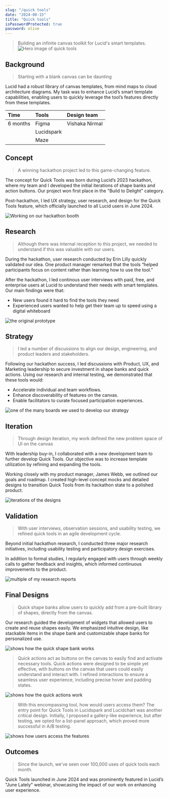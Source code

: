 ```yaml
---
slug: "/quick tools"
date: "2024-08-15"
title: "Quick tools"
isPasswordProtected: true
password: olive
---
```

> Building an infinite canvas toolkit for Lucid's smart templates. 
![Hero image of quick tools](../src/images/quicktools/hero.png)

## Background 
> Starting with a blank canvas can be daunting

Lucid had a robust library of canvas templates, from mind maps to cloud architecture diagrams. My task was to enhance Lucid’s smart template capabilities, enabling users to quickly leverage the tool’s features directly from these templates.

| Time     | Tools     | Design team      |
|:---------|:----------|:----------|
| 6 months | Figma     | Vishaka Nirmal  |
|          | Lucidspark |    |
|          |   Maze        |      |

## Concept
> A winning hackathon project led to this game-changing feature.

The concept for Quick Tools was born during Lucid’s 2023 hackathon, where my team and I developed the initial iterations of shape banks and action buttons. Our project won first place in the "Build to Delight" category.

Post-hackathon, I led UX strategy, user research, and design for the Quick Tools feature, which officially launched to all Lucid users in June 2024.

![Working on our hackathon booth](../src/images/quicktools/role.png)

## Research
> Although there was internal reception to this project, we needed to understand if this was valuable with our users.

During the hackathon, user research conducted by Erin Lilly quickly validated our idea. One product manager remarked that the tools “helped participants focus on content rather than learning how to use the tool.”

After the hackathon, I led continous user interviews with paid, free, and enterprise users at Lucid to understand their needs with smart templates. Our main findings were that:
- New users found it hard to find the tools they need
- Experienced users wanted to help get their team up to speed using a digital whiteboard

![the original prototype](../src/images/quicktools/prototype.gif)

## Strategy
> I led a number of discussions to align our design, engineering, and product leaders and stakeholders.

Following our hackathon success, I led discussions with Product, UX, and Marketing leadership to secure investment in shape banks and quick actions. Using our research and internal testing, we demonstrated that these tools would:

- Accelerate individual and team workflows.
- Enhance discoverability of features on the canvas.
- Enable facilitators to curate focused participation experiences.

![one of the many boards we used to develop our strategy](../src/images/quicktools/strategy.png)

## Iteration
> Through design iteration, my work defined the new problem space of UI on the canvas

With leadership buy-in, I collaborated with a new development team to further develop Quick Tools. Our objective was to increase template utilization by refining and expanding the tools.

Working closely with my product manager, James Webb, we outlined our goals and roadmap. I created high-level concept mocks and detailed designs to transition Quick Tools from its hackathon state to a polished product.

![iterations of the designs](../src/images/quicktools/design.png)

## Validation
> With user interviews, observation sessions, and usability testing, we refined quick tools in an agile development cycle.

Beyond initial hackathon research, I conducted three major research initiatives, including usability testing and participatory design exercises. 

In addition to formal studies, I regularly engaged with users through weekly calls to gather feedback and insights, which informed continuous improvements to the product.

![multiple of my research reports](../src/images/quicktools/research.png)

## Final Designs
> Quick shape banks allow users to quickly add from a pre-built library of shapes, directly from the canvas. 

Our research guided the development of widgets that allowed users to create and reuse shapes easily. We emphasized intuitive design, like stackable items in the shape bank and customizable shape banks for personalized use.

![shows how the quick shape bank works](../src/images/quicktools/quickshapebank.gif)

> Quick actions act as buttons on the canvas to easily find and activate necessary tools. 
Quick actions were designed to be simple yet effective, with buttons on the canvas that users could easily understand and interact with. I refined interactions to ensure a seamless user experience, including precise hover and padding states.

![shows how the quick actions work](../src/images/quicktools/quickaction.gif)

> With this encompassing tool, how would users access them?
The entry point for Quick Tools in Lucidspark and Lucidchart was another critical design. Initially, I proposed a gallery-like experience, but after testing, we opted for a list-panel approach, which proved more successful in A/B testing.

![shows how users access the features](../src/images/quicktools/entrypoint.gif)


## Outcomes
> Since the launch, we've seen over 100,000 uses of quick tools each month.   

Quick Tools launched in June 2024 and was prominently featured in Lucid’s "June Lately" webinar, showcasing the impact of our work on enhancing user experience.
